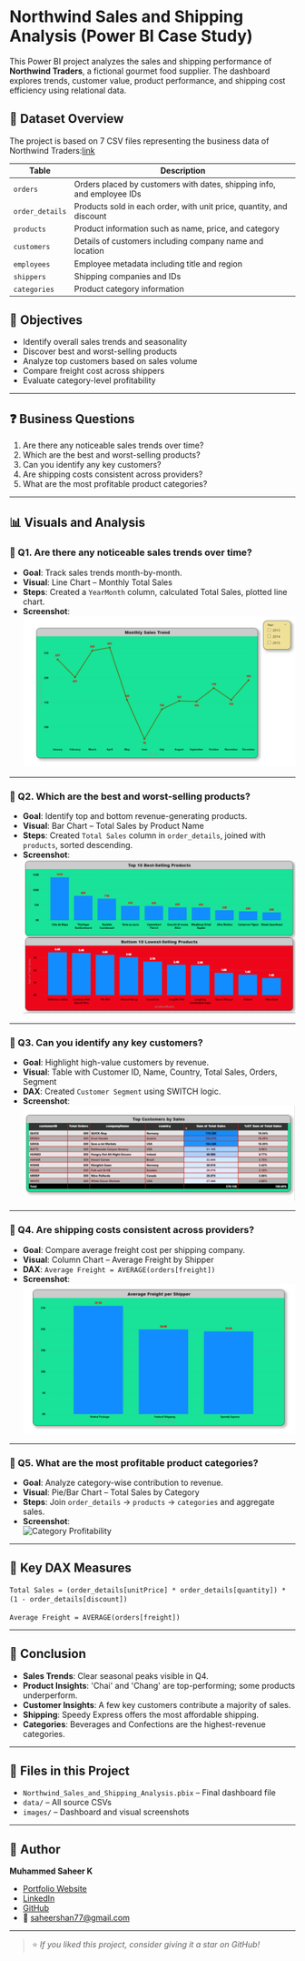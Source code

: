 # Northwind Sales and Shipping Analysis (Power BI Case Study)

This Power BI project analyzes the sales and shipping performance of **Northwind Traders**, a fictional gourmet food supplier. The dashboard explores trends, customer value, product performance, and shipping cost efficiency using relational data.

## 📁 Dataset Overview

The project is based on 7 CSV files representing the business data of Northwind Traders:[link](https://www.kaggle.com/datasets/jeetahirwar/northwind-traders)

| Table          | Description |
|----------------|-------------|
| `orders`       | Orders placed by customers with dates, shipping info, and employee IDs |
| `order_details`| Products sold in each order, with unit price, quantity, and discount |
| `products`     | Product information such as name, price, and category |
| `customers`    | Details of customers including company name and location |
| `employees`    | Employee metadata including title and region |
| `shippers`     | Shipping companies and IDs |
| `categories`   | Product category information |

## 🎯 Objectives

- Identify overall sales trends and seasonality
- Discover best and worst-selling products
- Analyze top customers based on sales volume
- Compare freight cost across shippers
- Evaluate category-level profitability

---

## ❓ Business Questions

1. Are there any noticeable sales trends over time?
2. Which are the best and worst-selling products?
3. Can you identify any key customers?
4. Are shipping costs consistent across providers?
5. What are the most profitable product categories?

---

## 📊 Visuals and Analysis

### 📌 Q1. Are there any noticeable sales trends over time?

- **Goal**: Track sales trends month-by-month.
- **Visual**: Line Chart – Monthly Total Sales
- **Steps**: Created a `YearMonth` column, calculated Total Sales, plotted line chart.
- **Screenshot**:  
  ![Sales Trend](https://github.com/muhammed-saheer/CS_7_Northwind-Sales-and-Shipping-Analysis-P_BI-/blob/main/images/Sales%20Overview.png)

---

### 📌 Q2. Which are the best and worst-selling products?

- **Goal**: Identify top and bottom revenue-generating products.
- **Visual**: Bar Chart – Total Sales by Product Name
- **Steps**: Created `Total Sales` column in `order_details`, joined with `products`, sorted descending.
- **Screenshot**:  
  ![Top Products](https://github.com/muhammed-saheer/CS_7_Northwind-Sales-and-Shipping-Analysis-P_BI-/blob/main/images/Product%20Performance.png)

---

### 📌 Q3. Can you identify any key customers?

- **Goal**: Highlight high-value customers by revenue.
- **Visual**: Table with Customer ID, Name, Country, Total Sales, Orders, Segment
- **DAX**: Created `Customer Segment` using SWITCH logic.
- **Screenshot**:  
  ![Key Customers](https://github.com/muhammed-saheer/CS_7_Northwind-Sales-and-Shipping-Analysis-P_BI-/blob/main/images/Customer%20Insights.png)

---

### 📌 Q4. Are shipping costs consistent across providers?

- **Goal**: Compare average freight cost per shipping company.
- **Visual**: Column Chart – Average Freight by Shipper
- **DAX**: `Average Freight = AVERAGE(orders[freight])`
- **Screenshot**:  
  ![Shipping Cost](https://github.com/muhammed-saheer/CS_7_Northwind-Sales-and-Shipping-Analysis-P_BI-/blob/main/images/Shipping%20Analysis.png)

---

### 📌 Q5. What are the most profitable product categories?

- **Goal**: Analyze category-wise contribution to revenue.
- **Visual**: Pie/Bar Chart – Total Sales by Category
- **Steps**: Join `order_details` → `products` → `categories` and aggregate sales.
- **Screenshot**:  
  ![Category Profitability](https://github.com/muhammed-saheer/CS_7_Northwind-Sales-and-Shipping-Analysis-P_BI-/blob/main/images/Deep%20Dive%20%E2%80%93%20Category%20Profitability.png)

---

## 🧠 Key DAX Measures

```DAX
Total Sales = (order_details[unitPrice] * order_details[quantity]) * (1 - order_details[discount])

Average Freight = AVERAGE(orders[freight])
```

---

## 🏁 Conclusion

- **Sales Trends**: Clear seasonal peaks visible in Q4.
- **Product Insights**: 'Chai' and 'Chang' are top-performing; some products underperform.
- **Customer Insights**: A few key customers contribute a majority of sales.
- **Shipping**: Speedy Express offers the most affordable shipping.
- **Categories**: Beverages and Confections are the highest-revenue categories.

---

## 📂 Files in this Project

- `Northwind_Sales_and_Shipping_Analysis.pbix` – Final dashboard file
- `data/` – All source CSVs
- `images/` – Dashboard and visual screenshots

---

## 💼 Author

**Muhammed Saheer K**  
- [Portfolio Website](https://muhammed-saheer.github.io/muhammedsaheer.github.io/)  
- [LinkedIn](https://www.linkedin.com/in/muhammed-saheer-k-34a7372a8/)  
- [GitHub](https://github.com/muhammed-saheer)  
- 📧 saheershan77@gmail.com

---

> ⭐ *If you liked this project, consider giving it a star on GitHub!*
